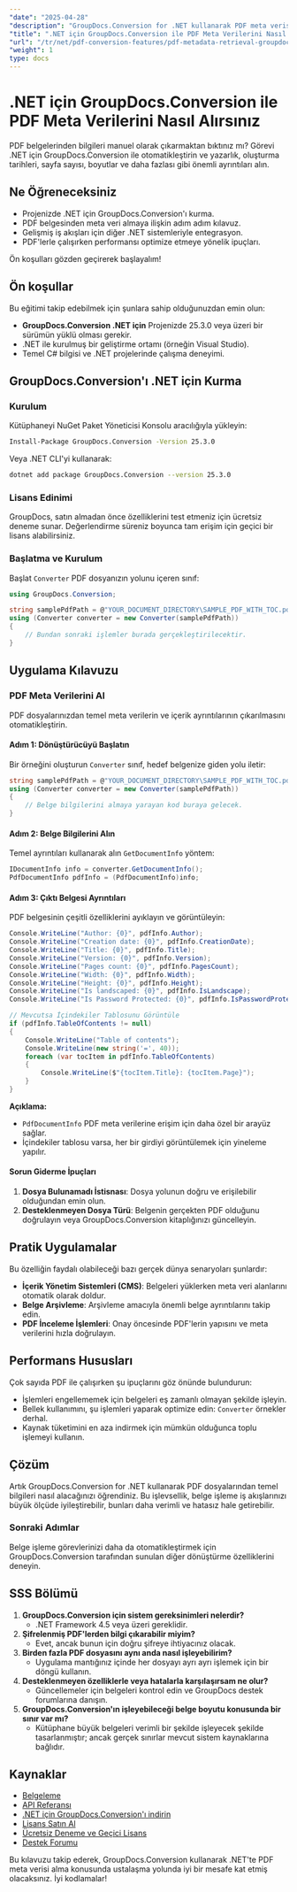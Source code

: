 ```yaml
---
"date": "2025-04-28"
"description": "GroupDocs.Conversion for .NET kullanarak PDF meta verisi çıkarmayı nasıl otomatikleştireceğinizi öğrenin. Belge yönetimi süreçlerinizi verimli bir şekilde kolaylaştırın."
"title": ".NET için GroupDocs.Conversion ile PDF Meta Verilerini Nasıl Alırsınız"
"url": "/tr/net/pdf-conversion-features/pdf-metadata-retrieval-groupdocs-net/"
"weight": 1
type: docs
---
```

# .NET için GroupDocs.Conversion ile PDF Meta Verilerini Nasıl Alırsınız

PDF belgelerinden bilgileri manuel olarak çıkarmaktan bıktınız mı? Görevi .NET için GroupDocs.Conversion ile otomatikleştirin ve yazarlık, oluşturma tarihleri, sayfa sayısı, boyutlar ve daha fazlası gibi önemli ayrıntıları alın.

## Ne Öğreneceksiniz
- Projenizde .NET için GroupDocs.Conversion'ı kurma.
- PDF belgesinden meta veri almaya ilişkin adım adım kılavuz.
- Gelişmiş iş akışları için diğer .NET sistemleriyle entegrasyon.
- PDF'lerle çalışırken performansı optimize etmeye yönelik ipuçları.

Ön koşulları gözden geçirerek başlayalım!

## Ön koşullar

Bu eğitimi takip edebilmek için şunlara sahip olduğunuzdan emin olun:

- **GroupDocs.Conversion .NET için** Projenizde 25.3.0 veya üzeri bir sürümün yüklü olması gerekir.
- .NET ile kurulmuş bir geliştirme ortamı (örneğin Visual Studio).
- Temel C# bilgisi ve .NET projelerinde çalışma deneyimi.

## GroupDocs.Conversion'ı .NET için Kurma

### Kurulum

Kütüphaneyi NuGet Paket Yöneticisi Konsolu aracılığıyla yükleyin:

```bash
Install-Package GroupDocs.Conversion -Version 25.3.0
```

Veya .NET CLI'yi kullanarak:

```bash
dotnet add package GroupDocs.Conversion --version 25.3.0
```

### Lisans Edinimi

GroupDocs, satın almadan önce özelliklerini test etmeniz için ücretsiz deneme sunar. Değerlendirme süreniz boyunca tam erişim için geçici bir lisans alabilirsiniz.

### Başlatma ve Kurulum

Başlat `Converter` PDF dosyanızın yolunu içeren sınıf:

```csharp
using GroupDocs.Conversion;

string samplePdfPath = @"YOUR_DOCUMENT_DIRECTORY\SAMPLE_PDF_WITH_TOC.pdf";
using (Converter converter = new Converter(samplePdfPath))
{
    // Bundan sonraki işlemler burada gerçekleştirilecektir.
}
```

## Uygulama Kılavuzu

### PDF Meta Verilerini Al

PDF dosyalarınızdan temel meta verilerin ve içerik ayrıntılarının çıkarılmasını otomatikleştirin.

#### Adım 1: Dönüştürücüyü Başlatın

Bir örneğini oluşturun `Converter` sınıf, hedef belgenize giden yolu iletir:

```csharp
string samplePdfPath = @"YOUR_DOCUMENT_DIRECTORY\SAMPLE_PDF_WITH_TOC.pdf";
using (Converter converter = new Converter(samplePdfPath))
{
    // Belge bilgilerini almaya yarayan kod buraya gelecek.
}
```

#### Adım 2: Belge Bilgilerini Alın

Temel ayrıntıları kullanarak alın `GetDocumentInfo` yöntem:

```csharp
IDocumentInfo info = converter.GetDocumentInfo();
PdfDocumentInfo pdfInfo = (PdfDocumentInfo)info;
```

#### Adım 3: Çıktı Belgesi Ayrıntıları

PDF belgesinin çeşitli özelliklerini ayıklayın ve görüntüleyin:

```csharp
Console.WriteLine("Author: {0}", pdfInfo.Author);
Console.WriteLine("Creation date: {0}", pdfInfo.CreationDate);
Console.WriteLine("Title: {0}", pdfInfo.Title);
Console.WriteLine("Version: {0}", pdfInfo.Version);
Console.WriteLine("Pages count: {0}", pdfInfo.PagesCount);
Console.WriteLine("Width: {0}", pdfInfo.Width);
Console.WriteLine("Height: {0}", pdfInfo.Height);
Console.WriteLine("Is landscaped: {0}", pdfInfo.IsLandscape);
Console.WriteLine("Is Password Protected: {0}", pdfInfo.IsPasswordProtected);

// Mevcutsa İçindekiler Tablosunu Görüntüle
if (pdfInfo.TableOfContents != null)
{
    Console.WriteLine("Table of contents");
    Console.WriteLine(new string('=', 40));
    foreach (var tocItem in pdfInfo.TableOfContents)
    {
        Console.WriteLine($"{tocItem.Title}: {tocItem.Page}");
    }
}
```

**Açıklama:** 
- `PdfDocumentInfo` PDF meta verilerine erişim için daha özel bir arayüz sağlar.
- İçindekiler tablosu varsa, her bir girdiyi görüntülemek için yineleme yapılır.

#### Sorun Giderme İpuçları

1. **Dosya Bulunamadı İstisnası**: Dosya yolunun doğru ve erişilebilir olduğundan emin olun.
2. **Desteklenmeyen Dosya Türü**: Belgenin gerçekten PDF olduğunu doğrulayın veya GroupDocs.Conversion kitaplığınızı güncelleyin.

## Pratik Uygulamalar

Bu özelliğin faydalı olabileceği bazı gerçek dünya senaryoları şunlardır:

- **İçerik Yönetim Sistemleri (CMS)**: Belgeleri yüklerken meta veri alanlarını otomatik olarak doldur.
- **Belge Arşivleme**: Arşivleme amacıyla önemli belge ayrıntılarını takip edin.
- **PDF İnceleme İşlemleri**: Onay öncesinde PDF'lerin yapısını ve meta verilerini hızla doğrulayın.

## Performans Hususları

Çok sayıda PDF ile çalışırken şu ipuçlarını göz önünde bulundurun:

- İşlemleri engellememek için belgeleri eş zamanlı olmayan şekilde işleyin.
- Bellek kullanımını, şu işlemleri yaparak optimize edin: `Converter` örnekler derhal.
- Kaynak tüketimini en aza indirmek için mümkün olduğunca toplu işlemeyi kullanın.

## Çözüm

Artık GroupDocs.Conversion for .NET kullanarak PDF dosyalarından temel bilgileri nasıl alacağınızı öğrendiniz. Bu işlevsellik, belge işleme iş akışlarınızı büyük ölçüde iyileştirebilir, bunları daha verimli ve hatasız hale getirebilir.

### Sonraki Adımlar
Belge işleme görevlerinizi daha da otomatikleştirmek için GroupDocs.Conversion tarafından sunulan diğer dönüştürme özelliklerini deneyin.

## SSS Bölümü

1. **GroupDocs.Conversion için sistem gereksinimleri nelerdir?**
   - .NET Framework 4.5 veya üzeri gereklidir.
2. **Şifrelenmiş PDF'lerden bilgi çıkarabilir miyim?**
   - Evet, ancak bunun için doğru şifreye ihtiyacınız olacak.
3. **Birden fazla PDF dosyasını aynı anda nasıl işleyebilirim?**
   - Uygulama mantığınız içinde her dosyayı ayrı ayrı işlemek için bir döngü kullanın.
4. **Desteklenmeyen özelliklerle veya hatalarla karşılaşırsam ne olur?**
   - Güncellemeler için belgeleri kontrol edin ve GroupDocs destek forumlarına danışın.
5. **GroupDocs.Conversion'ın işleyebileceği belge boyutu konusunda bir sınır var mı?**
   - Kütüphane büyük belgeleri verimli bir şekilde işleyecek şekilde tasarlanmıştır; ancak gerçek sınırlar mevcut sistem kaynaklarına bağlıdır.

## Kaynaklar
- [Belgeleme](https://docs.groupdocs.com/conversion/net/)
- [API Referansı](https://reference.groupdocs.com/conversion/net/)
- [.NET için GroupDocs.Conversion'ı indirin](https://releases.groupdocs.com/conversion/net/)
- [Lisans Satın Al](https://purchase.groupdocs.com/buy)
- [Ücretsiz Deneme ve Geçici Lisans](https://releases.groupdocs.com/conversion/net/)
- [Destek Forumu](https://forum.groupdocs.com/c/conversion/10)

Bu kılavuzu takip ederek, GroupDocs.Conversion kullanarak .NET'te PDF meta verisi alma konusunda ustalaşma yolunda iyi bir mesafe kat etmiş olacaksınız. İyi kodlamalar!